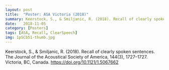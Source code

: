 ```yaml
---
layout: post
title:  "Poster: ASA Victoria (2018)"
summary: Keerstock, S., & Smiljanic, R. (2018). Recall of clearly spoken sentences. The Journal of the Acoustical Society of America, 144(3), 1727–1727. Victoria, BC, Canada. https://doi.org/10.1121/1.5067662
date:   2018-11-05
category: [Posters]
tags: [ASA, Recall, ClearSpeech]
img: 1pSCb51-thumb.jpg
---
```

Keerstock, S., & Smiljanic, R. (2018). Recall of clearly spoken sentences. The Journal of the Acoustical Society of America, 144(3), 1727–1727. Victoria, BC, Canada. https://doi.org/10.1121/1.5067662

<object data="https://skrstck.github.io/files/1pSCb51.pdf" width="1000" height="1000" type='application/pdf'/> </object>
